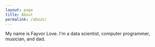 ```yaml
---
layout: page
title: About
permalink: /about/
---
```


My name is Fayvor Love. I'm a data scientist, computer programmer, musician, and dad.


